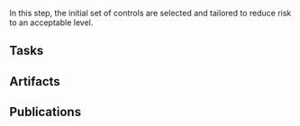 
In this step, the initial set of controls are selected and tailored to reduce risk to an acceptable level.

## Tasks



## Artifacts



## Publications